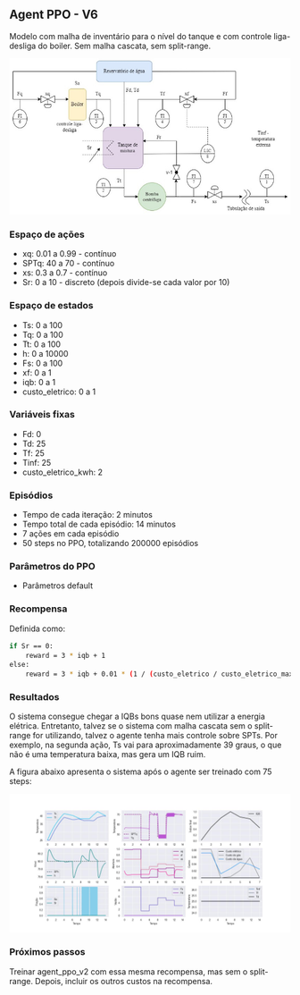 ## Agent PPO - V6

Modelo com malha de inventário para o nível do tanque e com controle liga-desliga do boiler. Sem malha cascata, sem split-range.

![chuveiro](https://github.com/mpaulazamin/tcc-models-rllib/blob/agent_ppo_v1/imagens/chuveiro_controle_h.jpg)

### Espaço de ações

- xq: 0.01 a 0.99 - contínuo
- SPTq: 40 a 70 - contínuo
- xs: 0.3 a 0.7 - contínuo
- Sr: 0 a 10 - discreto (depois divide-se cada valor por 10)

### Espaço de estados

- Ts: 0 a 100
- Tq: 0 a 100
- Tt: 0 a 100
- h: 0 a 10000
- Fs: 0 a 100
- xf: 0 a 1
- iqb: 0 a 1
- custo_eletrico: 0 a 1

### Variáveis fixas

- Fd: 0
- Td: 25
- Tf: 25
- Tinf: 25
- custo_eletrico_kwh: 2

### Episódios

- Tempo de cada iteração: 2 minutos
- Tempo total de cada episódio: 14 minutos
- 7 ações em cada episódio
- 50 steps no PPO, totalizando 200000 episódios

### Parâmetros do PPO

- Parâmetros default

### Recompensa

Definida como:

```bash
if Sr == 0:
    reward = 3 * iqb + 1
else:
    reward = 3 * iqb + 0.01 * (1 / (custo_eletrico / custo_eletrico_max))
```

### Resultados

O sistema consegue chegar a IQBs bons quase nem utilizar a energia elétrica. Entretanto, talvez se o sistema com malha cascata sem o split-range for utilizando, talvez o agente tenha mais controle sobre SPTs. Por exemplo, na segunda ação, Ts vai para aproximadamente 39 graus, o que não é uma temperatura baixa, mas gera um IQB ruim.

A figura abaixo apresenta o sistema após o agente ser treinado com 75 steps:

![image](https://github.com/mpaulazamin/tcc-models-rllib/blob/agent_ppo_v7/imagens/avalia%C3%A7%C3%A3o_agent_ppo_v7.jpg)

### Próximos passos

Treinar agent_ppo_v2 com essa mesma recompensa, mas sem o split-range. Depois, incluir os outros custos na recompensa.